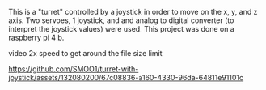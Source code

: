 This is a "turret" controlled by a joystick in order to move on the x, y, and z axis. Two servoes, 1 joystick, and and analog to digital converter (to interpret the joystick values) were used. This project was done on a raspberry pi 4 b. 

video 2x speed to get around the file size limit 

https://github.com/SMOO1/turret-with-joystick/assets/132080200/67c08836-a160-4330-96da-64811e91101c

